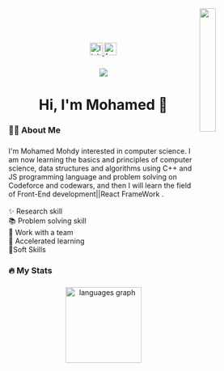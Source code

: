  <img src="https://github.com/mohamedabusrea/mohamedabusrea/blob/master/profile-img.png" align="right" width="25%"/>
<div align="center">
  <a href="https://www.linkedin.com/in/mohamed-mohdy-39311a239/" target="_blank"><br><br><br><br>
    <img src="https://img.shields.io/static/v1?message=LinkedIn&logo=linkedin&label=&color=0077B5&logoColor=white&labelColor=&style=for-the-badge" height="25" alt="linkedin logo"  />
  </a>
  <a href="https://www.facebook.com/profile.php?id=100094143427693" target="_blank">
    <img src="https://img.shields.io/static/v1?message=Facebook&logo=facebook&label=&color=1877F2&logoColor=white&labelColor=&style=for-the-badge" height="25" alt="facebook logo"  />
  </a>
</div>

###

<div align="center">
  <img src="https://visitor-badge.laobi.icu/badge?page_id=mohamedmohdy.mohamedmohdy&"  />
</div>

###

<h1 align="center">Hi, I'm Mohamed 👋</h1>




###

<h3 align="left">👩‍💻  About Me</h3>

###

<p align="left">I'm Mohamed Mohdy interested in computer science. I am now learning the basics and principles of computer science, data structures and algorithms using C++ and JS programming language and problem solving on Codeforce and codewars, and then I will learn the field of Front-End development||React FrameWork .<br><br>✨ Research skill<br>📚 Problem solving skill<br>🎲 Work with a team<br>🎲 Accelerated learning<br>🎯Soft Skills</p>

###



###





###

<h3 align="left">🔥   My Stats </h3>

###

<div align="center">
  <img src="https://github-readme-stats.vercel.app/api/top-langs?username=mohamedmohdy&locale=en&hide_title=false&layout=compact&card_width=320&langs_count=5&theme=dracula&hide_border=false&order=2" height="150" alt="languages graph"  />
</div>

###
